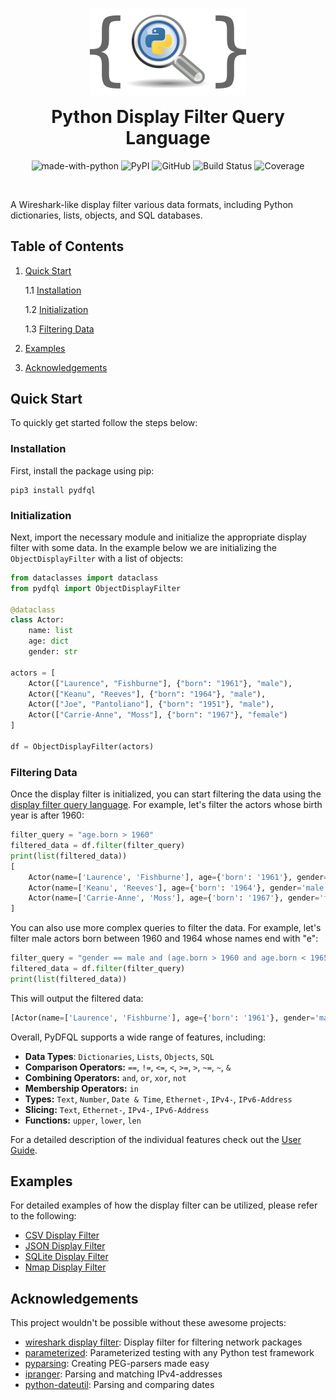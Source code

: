 <p align="center">
    <img src="https://github.com/bytebutcher/pydfql/raw/main/images/pydfql_logo.png" alt="pydfql Logo"/>
</p>
<h1 align="center" style="margin-top: 0px;">Python Display Filter Query Language</h1>
<div align="center">

![made-with-python](https://img.shields.io/badge/Made%20with-Python-1f425f.svg)
![PyPI](https://img.shields.io/pypi/v/pydfql)
![GitHub](https://img.shields.io/github/license/bytebutcher/pydfql)
![Build Status](https://img.shields.io/travis/com/bytebutcher/pydfql)
![Coverage](https://img.shields.io/codecov/c/github/bytebutcher/pydfql)
</div>
<br>

A Wireshark-like display filter various data formats, including Python dictionaries, lists, objects, and SQL databases. 

## Table of Contents
1. [Quick Start](#quick-start)

    1.1 [Installation](#installation)

    1.2 [Initialization](#initialization)

    1.3 [Filtering Data](#filtering-data)

2. [Examples](#examples)
3. [Acknowledgements](#acknowledgements)

## Quick Start

To quickly get started follow the steps below:

### Installation
First, install the package using pip:

```commandline
pip3 install pydfql
```

### Initialization
Next, import the necessary module and initialize the appropriate display filter with some data.
In the example below we are initializing the ```ObjectDisplayFilter``` with a list of objects:
```python
from dataclasses import dataclass
from pydfql import ObjectDisplayFilter

@dataclass
class Actor:
    name: list
    age: dict
    gender: str

actors = [
    Actor(["Laurence", "Fishburne"], {"born": "1961"}, "male"),
    Actor(["Keanu", "Reeves"], {"born": "1964"}, "male"),
    Actor(["Joe", "Pantoliano"], {"born": "1951"}, "male"),
    Actor(["Carrie-Anne", "Moss"], {"born": "1967"}, "female")
]

df = ObjectDisplayFilter(actors)
```

### Filtering Data
Once the display filter is initialized, you can start filtering the data using the 
<a href="https://github.com/bytebutcher/pydfql/blob/main/docs/USER_GUIDE.md#4-query-language">display filter query language</a>.
For example, let's filter the actors whose birth year is after 1960:
```python
filter_query = "age.born > 1960"
filtered_data = df.filter(filter_query)
print(list(filtered_data))
[
    Actor(name=['Laurence', 'Fishburne'], age={'born': '1961'}, gender='male'),
    Actor(name=['Keanu', 'Reeves'], age={'born': '1964'}, gender='male'),
    Actor(name=['Carrie-Anne', 'Moss'], age={'born': '1967'}, gender='female')
]
```

You can also use more complex queries to filter the data. 
For example, let's filter male actors born between 1960 and 1964 whose names end with "e":

```python
filter_query = "gender == male and (age.born > 1960 and age.born < 1965) and name matches .*e$"
filtered_data = df.filter(filter_query)
print(list(filtered_data))
```

This will output the filtered data:
```python
[Actor(name=['Laurence', 'Fishburne'], age={'born': '1961'}, gender='male')]
```

Overall, PyDFQL supports a wide range of features, including:
* **Data Types**: ```Dictionaries```, ```Lists```, ```Objects```, ```SQL```
* **Comparison Operators:** ```==```, ```!=```, ```<=```, ```<```, ```>=```, ```>```, ```~=```, ```~```, ```&```
* **Combining Operators:** ```and```, ```or```, ```xor```, ```not``` 
* **Membership Operators:** ```in```
* **Types:** ```Text```, ```Number```, ```Date & Time```, ```Ethernet-```, ```IPv4-```, ```IPv6-Address```
* **Slicing:** ```Text```, ```Ethernet-```, ```IPv4-```, ```IPv6-Address```
* **Functions:** ```upper```, ```lower```, ```len```

For a detailed description of the individual features check out the
<a href="https://github.com/bytebutcher/pydfql/blob/main/docs/USER_GUIDE.md">User Guide</a>.

## Examples 

For detailed examples of how the display filter can be utilized, please refer to the following:

* [CSV Display Filter](https://github.com/bytebutcher/pydfql/blob/main/docs/USER_GUIDE.md#51-csv-display-filter)
* [JSON Display Filter](https://github.com/bytebutcher/pydfql/blob/main/docs/USER_GUIDE.md#52-json-display-filter)
* [SQLite Display Filter](https://github.com/bytebutcher/pydfql/blob/main/docs/USER_GUIDE.md#53-sqlite-display-filter)
* [Nmap Display Filter](https://github.com/bytebutcher/pydfql/blob/main/docs/USER_GUIDE.md#54-nmap-display-filter)

## Acknowledgements

This project wouldn't be possible without these awesome projects:

* <a href="https://wiki.wireshark.org/DisplayFilters">wireshark display filter</a>: Display filter for filtering network packages
* <a href="https://github.com/wolever/parameterized">parameterized</a>: Parameterized testing with any Python test framework
* <a href="https://github.com/pyparsing/pyparsing/">pyparsing</a>: Creating PEG-parsers made easy
* <a href="https://github.com/bytebutcher/ipranger/">ipranger</a>: Parsing and matching IPv4-addresses
* <a href="https://pypi.org/project/python-dateutil/">python-dateutil</a>: Parsing and comparing dates 
